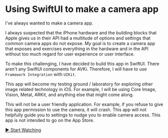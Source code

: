 # Using SwiftUI to make a camera app

I've always wanted to make a camera app. 

I always suspected that the iPhone hardware and the building blocks that Apple gives us in their API had a multitude of options and settings that common camera apps do not expose. My goal is to create a camera app that exposes and exercises everything in the hardware and in the API without too much regard for user experience or user interface.

To make this challenging, I have decided to build this app in SwiftUI. There aren't any SwiftUI components for AVKi. Therefore, I will have to use `Framework Integration` with `UIKit`.

This app will become my testing ground / laboratory for exploring other image related technology in iOS. For example, I will be using Core Image, Vision, Metal, ARKit, and anything else that might come along.

This will not be a user friendly application. For example, if you refuse to give this app permission to use the camera, it will crash. This app will not helpfully guide you to settings to nudge you to enable camera access. This app is not intended to go on the App Store.

[▶️ Start Watching](/episodes/ep1.md)
